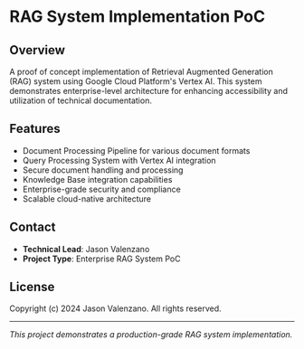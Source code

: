 # RAG System Implementation PoC

## Overview
A proof of concept implementation of Retrieval Augmented Generation (RAG) system using Google Cloud Platform's Vertex AI. This system demonstrates enterprise-level architecture for enhancing accessibility and utilization of technical documentation.

## Features
- Document Processing Pipeline for various document formats
- Query Processing System with Vertex AI integration
- Secure document handling and processing
- Knowledge Base integration capabilities
- Enterprise-grade security and compliance
- Scalable cloud-native architecture

## Contact
- **Technical Lead**: Jason Valenzano
- **Project Type**: Enterprise RAG System PoC

## License
Copyright (c) 2024 Jason Valenzano. All rights reserved.

---
*This project demonstrates a production-grade RAG system implementation.*